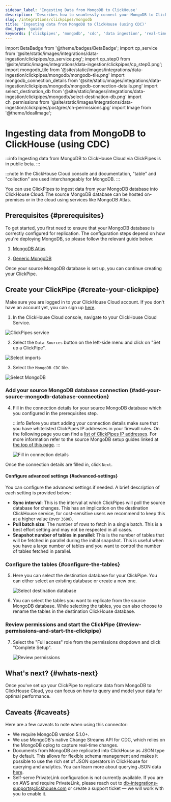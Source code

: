```yaml
---
sidebar_label: 'Ingesting Data from MongoDB to ClickHouse'
description: 'Describes how to seamlessly connect your MongoDB to ClickHouse Cloud.'
slug: /integrations/clickpipes/mongodb
title: 'Ingesting data from MongoDB to ClickHouse (using CDC)'
doc_type: 'guide'
keywords: ['clickpipes', 'mongodb', 'cdc', 'data ingestion', 'real-time sync']
---
```


import BetaBadge from '@theme/badges/BetaBadge';
import cp_service from '@site/static/images/integrations/data-ingestion/clickpipes/cp_service.png';
import cp_step0 from '@site/static/images/integrations/data-ingestion/clickpipes/cp_step0.png';
import mongodb_tile from '@site/static/images/integrations/data-ingestion/clickpipes/mongodb/mongodb-tile.png'
import mongodb_connection_details from '@site/static/images/integrations/data-ingestion/clickpipes/mongodb/mongodb-connection-details.png'
import select_destination_db from '@site/static/images/integrations/data-ingestion/clickpipes/mongodb/select-destination-db.png'
import ch_permissions from '@site/static/images/integrations/data-ingestion/clickpipes/postgres/ch-permissions.jpg'
import Image from '@theme/IdealImage';

# Ingesting data from MongoDB to ClickHouse (using CDC)

<BetaBadge/>

:::info
Ingesting data from MongoDB to ClickHouse Cloud via ClickPipes is in public beta.
:::

:::note
In the ClickHouse Cloud console and documentation, "table" and "collection" are used interchangeably for MongoDB.
:::

You can use ClickPipes to ingest data from your MongoDB database into ClickHouse Cloud. The source MongoDB database can be hosted on-premises or in the cloud using services like MongoDB Atlas.

## Prerequisites {#prerequisites}

To get started, you first need to ensure that your MongoDB database is correctly configured for replication. The configuration steps depend on how you're deploying MongoDB, so please follow the relevant guide below:

1. [MongoDB Atlas](./mongodb/source/atlas)

2. [Generic MongoDB](./mongodb/source/generic)

Once your source MongoDB database is set up, you can continue creating your ClickPipe.

## Create your ClickPipe {#create-your-clickpipe}

Make sure you are logged in to your ClickHouse Cloud account. If you don't have an account yet, you can sign up [here](https://cloud.clickhouse.com/).

1. In the ClickHouse Cloud console, navigate to your ClickHouse Cloud Service.

<Image img={cp_service} alt="ClickPipes service" size="lg" border/>

2. Select the `Data Sources` button on the left-side menu and click on "Set up a ClickPipe".

<Image img={cp_step0} alt="Select imports" size="lg" border/>

3. Select the `MongoDB CDC` tile.

<Image img={mongodb_tile} alt="Select MongoDB" size="lg" border/>

### Add your source MongoDB database connection {#add-your-source-mongodb-database-connection}

4. Fill in the connection details for your source MongoDB database which you configured in the prerequisites step.

   :::info
   Before you start adding your connection details make sure that you have whitelisted ClickPipes IP addresses in your firewall rules. On the following page you can find a [list of ClickPipes IP addresses](../index.md#list-of-static-ips).
   For more information refer to the source MongoDB setup guides linked at [the top of this page](#prerequisites).
   :::

   <Image img={mongodb_connection_details} alt="Fill in connection details" size="lg" border/>

Once the connection details are filled in, click `Next`.

#### Configure advanced settings {#advanced-settings}

You can configure the advanced settings if needed. A brief description of each setting is provided below:

- **Sync interval**: This is the interval at which ClickPipes will poll the source database for changes. This has an implication on the destination ClickHouse service, for cost-sensitive users we recommend to keep this at a higher value (over `3600`).
- **Pull batch size**: The number of rows to fetch in a single batch. This is a best effort setting and may not be respected in all cases.
- **Snapshot number of tables in parallel**: This is the number of tables that will be fetched in parallel during the initial snapshot. This is useful when you have a large number of tables and you want to control the number of tables fetched in parallel.

### Configure the tables {#configure-the-tables}

5. Here you can select the destination database for your ClickPipe. You can either select an existing database or create a new one.

   <Image img={select_destination_db} alt="Select destination database" size="lg" border/>

6. You can select the tables you want to replicate from the source MongoDB database. While selecting the tables, you can also choose to rename the tables in the destination ClickHouse database.

### Review permissions and start the ClickPipe {#review-permissions-and-start-the-clickpipe}

7. Select the "Full access" role from the permissions dropdown and click "Complete Setup".

   <Image img={ch_permissions} alt="Review permissions" size="lg" border/>

## What's next? {#whats-next}

Once you've set up your ClickPipe to replicate data from MongoDB to ClickHouse Cloud, you can focus on how to query and model your data for optimal performance.

## Caveats {#caveats}

Here are a few caveats to note when using this connector:

- We require MongoDB version 5.1.0+.
- We use MongoDB's native Change Streams API for CDC, which relies on the MongoDB oplog to capture real-time changes. 
- Documents from MongoDB are replicated into ClickHouse as JSON type by default. This allows for flexible schema management and makes it possible to use the rich set of JSON operators in ClickHouse for querying and analytics. You can learn more about querying JSON data [here](https://clickhouse.com/docs/sql-reference/data-types/newjson).
- Self-serve PrivateLink configuration is not currently available. If you are on AWS and require PrivateLink, please reach out to db-integrations-support@clickhouse.com or create a support ticket — we will work with you to enable it.
